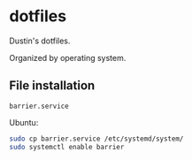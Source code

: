 # dotfiles

Dustin's dotfiles.

Organized by operating system.

## File installation

`barrier.service`

Ubuntu:
```zsh
sudo cp barrier.service /etc/systemd/system/
sudo systemctl enable barrier
```

